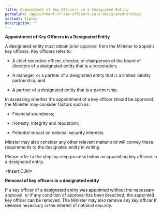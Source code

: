 ```yaml
---
title: Appointment of Key Officers in a Designated Entity
permalink: /appointment-of-key-officers-in-a-designated-entity/
variant: tiptap
description: ""
---
```

<p><strong>Appointment of Key Officers in a Designated Entity</strong>
</p>
<p>A designated entity must obtain prior approval from the Minister to appoint
key officers. Key officers refer to:</p>
<ul data-tight="true" class="tight">
<li>
<p>A chief executive officer, director, or chairperson of the board of directors
of a designated entity that is a corporation;</p>
</li>
<li>
<p>A manager, or a partner of a designated entity that is a limited liability
partnership; and</p>
</li>
<li>
<p>A partner of a designated entity that is a partnership.</p>
</li>
</ul>
<p></p>
<p>In assessing whether the appointment of a key officer should be approved,
the Minister may consider factors such as:</p>
<ul>
<li>
<p>Financial soundness;</p>
</li>
<li>
<p>Honesty, integrity and reputation;</p>
</li>
<li>
<p>Potential impact on national security interests.</p>
</li>
</ul>
<p>Minster may also consider any other relevant matter and will convey these
requirements to the designated entity in writing.</p>
<p></p>
<p>Please refer to the step-by-step process below on appointing key officers
in a designated entity.</p>
<p>&lt;Insert CJM&gt;</p>
<p></p>
<p><strong>Removal of key officers in a designated entity</strong>
</p>
<p>If a key officer of a designated entity was appointed without the necessary
approval, or if any condition of approval has been breached, the appointed
key officer can be removed. The Minister may also remove any key officer
if deemed necessary in the interest of national security.</p>
<p></p>